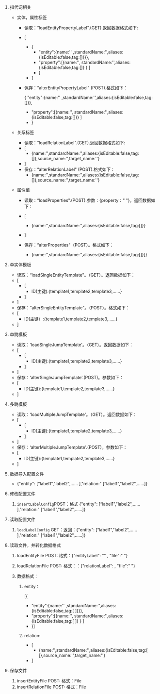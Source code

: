 1. 指代词相关

   * 实体，属性标签

     * 读取：“loadEntityPropertyLabel".(GET).返回数据格式如下:
     * [

       * {
         * "entity":{name:'' ,standardName:'',aliases:{isEditable:false,tag:[]}}},
         * "property":[{name:'', standardName:'',aliases:{isEditable:false,tag:[]} } ]
         * }
       * ]
     * 保存：“alterEntityPropertyLabel" (POST).格式如下：

       { "entity":{name:'' ,standardName:'',aliases:{isEditable:false,tag:[]}},

       * "property":[{name:'', standardName:'',aliases:{isEditable:false,tag:[]}} ]
       * }
   * 关系标签

     * 读取：“loadRelationLabel".(GET).返回数据格式如下:
     * [
       * {name:'',standardName:'',aliases:{isEditable:false,tag:[]},source_name:'',target_name:''}
     * ]
     * 保存：“alterRelationLabel" (POST).格式如下：
       * {name:'',standardName:'',aliases:{isEditable:false,tag:[]},source_name:'',target_name:''}
   * 属性值

     * 读取：“loadProperties".(POST).参数：{property：" "}。返回数据如下：
     * [

       * {name:'',standardName:'',aliases:{isEditable:false,tag:[]}}
     * ]
     * 保存：“alterProperties"（POST）。格式如下：

       * {name:'',standardName:'',aliases:{isEditable:false,tag:[]}]}
2. 单实体模板

   * 读取：“loadSingleEntityTemplate"。（GET）。返回数据如下：
   * [
     * [
       * ID(主键):{template1,template2,template3,……}
     * ]
   * ]
   * 保存：“alterSingleEntityTemplate"。（POST）。格式如下：
   * [
     * ID(主键）:{template1,template2,template3,……}
   * ]
3. 单跳模板

   * 读取：‘loadSingleJumpTemplate'。（GET）。返回数据如下：
   * [
     * [
       * ID(主键):{template1,template2,template3,……}
     * ]
   * ]
   * 保存：‘alterSingleJumpTemplate'.(POST)。参数如下：
   * [
     * ID(主键):{template1,template2,template3,……}
   * ]
4. 多跳模板

   * 读取：‘loadMultipleJumpTemplate'。（GET）。返回数据如下：
   * [
     * [
       * ID(主键):{template1,template2,template3,……}
     * ]
   * ]
   * 保存：‘alterMultipleJumpTemplate'.(POST)。参数如下：
   * [
     * ID(主键):{template1,template2,template3,……}
   * ]
5. 数据导入配置文件

   * {"entity": [“label1","label2",…… ],"relation:" [“label1","label2",……]}
6. 修改配置文件

   1. `insertLabelConfig`POST：格式 {"entity": [“label1","label2",…… ],"relation:" [“label1","label2",……]}
7. 读取配置文件

   1. `loadLabelConfig` GET：返回：{"entity": [“label1","label2",…… ],"relation:" [“label1","label2",……]}
8. 读取文件，并转化数据格式

   1. loadEntityFile  POST: 格式：{"entityLabel": ""  , "file":" "}
   2. loadRelationFile  POST: 格式：：{"relationLabel":   , "file":" "}
   3. 数据格式：

      1. entity：

         [{

         * "entity":{name:'' ,standardName:'',aliases:{isEditable:false,tag:[   ]}}},
         * "property":[{name:'', standardName:'',aliases:{isEditable:false,tag:[  ]} } ]
         * }]
      2. relation:

         * [
           * {name:'',standardName:'',aliases:{isEditable:false,tag:[ ]},source_name:'',target_name:''}
         * ]
9. 保存文件

   1. insertEntityFile  POST: 格式：File
   2. insertRelationFile  POST: 格式：File
